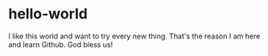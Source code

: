 # hello-world

I like this world and want to try every new thing. 
That's the reason I am here and learn Github.
God bless us!
